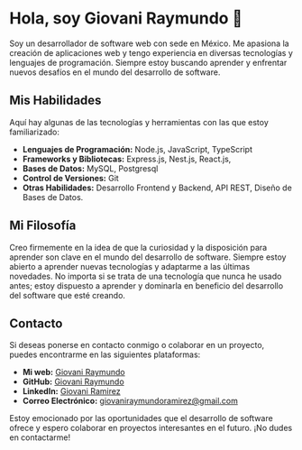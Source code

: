 # Hola, soy Giovani Raymundo 👋

Soy un desarrollador de software web con sede en México. Me apasiona la creación de aplicaciones web y tengo experiencia en diversas tecnologías y lenguajes de programación. Siempre estoy buscando aprender y enfrentar nuevos desafíos en el mundo del desarrollo de software.

## Mis Habilidades

Aquí hay algunas de las tecnologías y herramientas con las que estoy familiarizado:

- **Lenguajes de Programación:** Node.js, JavaScript, TypeScript
- **Frameworks y Bibliotecas:** Express.js, Nest.js, React.js, 
- **Bases de Datos:** MySQL, Postgresql
- **Control de Versiones:** Git
- **Otras Habilidades:** Desarrollo Frontend y Backend, API REST, Diseño de Bases de Datos.

## Mi Filosofía

Creo firmemente en la idea de que la curiosidad y la disposición para aprender son clave en el mundo del desarrollo de software. Siempre estoy abierto a aprender nuevas tecnologías y adaptarme a las últimas novedades. 
No importa si se trata de una tecnología que nunca he usado antes; estoy dispuesto a aprender y dominarla en beneficio del desarrollo del software que esté creando.

## Contacto

Si deseas ponerse en contacto conmigo o colaborar en un proyecto, puedes encontrarme en las siguientes plataformas:

- **Mi web:** [Giovani Raymundo](https://giovaniraymundo.com/) 
- **GitHub:** [Giovani Raymundo](https://github.com/GiovaniRaymundo) 
- **LinkedIn:** [Giovani Ramirez]([https://www.linkedin.com/in/tunombre/](https://www.linkedin.com/in/kevingiovani/))
- **Correo Electrónico:** giovaniraymundoramirez@gmail.com

Estoy emocionado por las oportunidades que el desarrollo de software ofrece y espero colaborar en proyectos interesantes en el futuro. ¡No dudes en contactarme!

